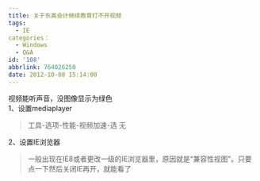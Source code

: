 ```yaml
---
title: 关于东奥会计继续教育打不开视频
tags:
  - IE
categories：
  - Windows
  - Q&A
id: '108'
abbrlink: 764026250
date: 2012-10-08 15:14:00
---
```


视频能听声音，没图像显示为绿色  
1、设置mediaplayer  

> 工具-选项-性能-视频加速-选 无  

2、设置IE浏览器  

> 一般出现在IE8或者更改一级的IE浏览器里，原因就是“兼容性视图”。只要点一下然后关闭IE再开，就能看了
